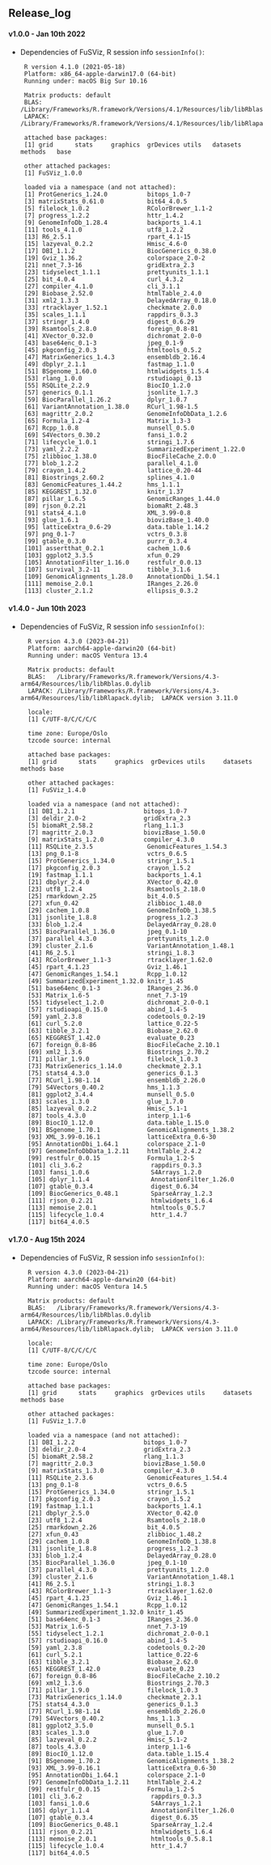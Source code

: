 
## Release_log

#### v1.0.0 - Jan 10th 2022

 * Dependencies of FuSViz, R session info `sessionInfo()`:

		R version 4.1.0 (2021-05-18)
		Platform: x86_64-apple-darwin17.0 (64-bit)
		Running under: macOS Big Sur 10.16

		Matrix products: default
		BLAS: /Library/Frameworks/R.framework/Versions/4.1/Resources/lib/libRblas.dylib
		LAPACK: /Library/Frameworks/R.framework/Versions/4.1/Resources/lib/libRlapack.dylib

		attached base packages:
		[1] grid      stats     graphics  grDevices utils	datasets	methods   base

		other attached packages:
		[1] FuSViz_1.0.0 
	
		loaded via a namespace (and not attached):
		[1] ProtGenerics_1.24.0           bitops_1.0-7               
		[3] matrixStats_0.61.0            bit64_4.0.5                
		[5] filelock_1.0.2                RColorBrewer_1.1-2         
		[7] progress_1.2.2                httr_1.4.2                 
		[9] GenomeInfoDb_1.28.4           backports_1.4.1            
		[11] tools_4.1.0                  utf8_1.2.2                 
		[13] R6_2.5.1                     rpart_4.1-15               
		[15] lazyeval_0.2.2               Hmisc_4.6-0                
		[17] DBI_1.1.2                    BiocGenerics_0.38.0        
		[19] Gviz_1.36.2                  colorspace_2.0-2           
		[21] nnet_7.3-16                  gridExtra_2.3              
		[23] tidyselect_1.1.1             prettyunits_1.1.1          
		[25] bit_4.0.4                    curl_4.3.2                 
		[27] compiler_4.1.0               cli_3.1.1                  
		[29] Biobase_2.52.0               htmlTable_2.4.0            
		[31] xml2_1.3.3                   DelayedArray_0.18.0        
		[33] rtracklayer_1.52.1           checkmate_2.0.0            
		[35] scales_1.1.1                 rappdirs_0.3.3             
		[37] stringr_1.4.0                digest_0.6.29              
		[39] Rsamtools_2.8.0              foreign_0.8-81             
		[41] XVector_0.32.0               dichromat_2.0-0            
		[43] base64enc_0.1-3              jpeg_0.1-9                 
		[45] pkgconfig_2.0.3              htmltools_0.5.2            
		[47] MatrixGenerics_1.4.3         ensembldb_2.16.4           
		[49] dbplyr_2.1.1                 fastmap_1.1.0              
		[51] BSgenome_1.60.0              htmlwidgets_1.5.4          
		[53] rlang_1.0.0                  rstudioapi_0.13            
		[55] RSQLite_2.2.9                BiocIO_1.2.0               
		[57] generics_0.1.1               jsonlite_1.7.3             
		[59] BiocParallel_1.26.2          dplyr_1.0.7                
		[61] VariantAnnotation_1.38.0     RCurl_1.98-1.5             
		[63] magrittr_2.0.2               GenomeInfoDbData_1.2.6     
		[65] Formula_1.2-4                Matrix_1.3-3               
		[67] Rcpp_1.0.8                   munsell_0.5.0              
		[69] S4Vectors_0.30.2             fansi_1.0.2                
		[71] lifecycle_1.0.1              stringi_1.7.6              
		[73] yaml_2.2.2                   SummarizedExperiment_1.22.0
		[75] zlibbioc_1.38.0              BiocFileCache_2.0.0        
		[77] blob_1.2.2                   parallel_4.1.0             
		[79] crayon_1.4.2                 lattice_0.20-44            
		[81] Biostrings_2.60.2            splines_4.1.0              
		[83] GenomicFeatures_1.44.2       hms_1.1.1                  
		[85] KEGGREST_1.32.0              knitr_1.37                 
		[87] pillar_1.6.5                 GenomicRanges_1.44.0       
		[89] rjson_0.2.21                 biomaRt_2.48.3             
		[91] stats4_4.1.0                 XML_3.99-0.8               
		[93] glue_1.6.1                   biovizBase_1.40.0          
		[95] latticeExtra_0.6-29          data.table_1.14.2          
		[97] png_0.1-7                    vctrs_0.3.8                
		[99] gtable_0.3.0                 purrr_0.3.4               
		[101] assertthat_0.2.1            cachem_1.0.6               
		[103] ggplot2_3.3.5               xfun_0.29                  
		[105] AnnotationFilter_1.16.0     restfulr_0.0.13            
		[107] survival_3.2-11             tibble_3.1.6               
		[109] GenomicAlignments_1.28.0    AnnotationDbi_1.54.1       
		[111] memoise_2.0.1               IRanges_2.26.0             
		[113] cluster_2.1.2               ellipsis_0.3.2   

#### v1.4.0 - Jun 10th 2023

* Dependencies of FuSViz, R session info `sessionInfo()`:

		R version 4.3.0 (2023-04-21)
		Platform: aarch64-apple-darwin20 (64-bit)
		Running under: macOS Ventura 13.4

		Matrix products: default
		BLAS:   /Library/Frameworks/R.framework/Versions/4.3-arm64/Resources/lib/libRblas.0.dylib 
		LAPACK: /Library/Frameworks/R.framework/Versions/4.3-arm64/Resources/lib/libRlapack.dylib;  LAPACK version 3.11.0

		locale:
		[1] C/UTF-8/C/C/C/C

		time zone: Europe/Oslo
		tzcode source: internal

		attached base packages:
		[1] grid      stats     graphics  grDevices utils     datasets  methods	base     

		other attached packages:
		[1] FuSViz_1.4.0

		loaded via a namespace (and not attached):
		[1] DBI_1.2.1                   bitops_1.0-7               
		[3] deldir_2.0-2                gridExtra_2.3              
		[5] biomaRt_2.58.2              rlang_1.1.3                
		[7] magrittr_2.0.3              biovizBase_1.50.0          
		[9] matrixStats_1.2.0           compiler_4.3.0             
		[11] RSQLite_2.3.5               GenomicFeatures_1.54.3     
		[13] png_0.1-8                   vctrs_0.6.5                
		[15] ProtGenerics_1.34.0         stringr_1.5.1              
		[17] pkgconfig_2.0.3             crayon_1.5.2               
		[19] fastmap_1.1.1               backports_1.4.1            
		[21] dbplyr_2.4.0                XVector_0.42.0             
		[23] utf8_1.2.4                  Rsamtools_2.18.0           
		[25] rmarkdown_2.25              bit_4.0.5                  
		[27] xfun_0.42                   zlibbioc_1.48.0            
		[29] cachem_1.0.8                GenomeInfoDb_1.38.5        
		[31] jsonlite_1.8.8              progress_1.2.3             
		[33] blob_1.2.4                  DelayedArray_0.28.0        
		[35] BiocParallel_1.36.0         jpeg_0.1-10                
		[37] parallel_4.3.0              prettyunits_1.2.0          
		[39] cluster_2.1.6               VariantAnnotation_1.48.1   
		[41] R6_2.5.1                    stringi_1.8.3              
		[43] RColorBrewer_1.1-3          rtracklayer_1.62.0         
		[45] rpart_4.1.23                Gviz_1.46.1                
		[47] GenomicRanges_1.54.1        Rcpp_1.0.12                
		[49] SummarizedExperiment_1.32.0 knitr_1.45                 
		[51] base64enc_0.1-3             IRanges_2.36.0             
		[53] Matrix_1.6-5                nnet_7.3-19                
		[55] tidyselect_1.2.0            dichromat_2.0-0.1          
		[57] rstudioapi_0.15.0           abind_1.4-5                
		[59] yaml_2.3.8                  codetools_0.2-19           
		[61] curl_5.2.0                  lattice_0.22-5             
		[63] tibble_3.2.1                Biobase_2.62.0             
		[65] KEGGREST_1.42.0             evaluate_0.23              
		[67] foreign_0.8-86              BiocFileCache_2.10.1       
		[69] xml2_1.3.6                  Biostrings_2.70.2          
		[71] pillar_1.9.0                filelock_1.0.3             
		[73] MatrixGenerics_1.14.0       checkmate_2.3.1            
		[75] stats4_4.3.0                generics_0.1.3             
		[77] RCurl_1.98-1.14             ensembldb_2.26.0           
		[79] S4Vectors_0.40.2            hms_1.1.3                  
		[81] ggplot2_3.4.4               munsell_0.5.0              
		[83] scales_1.3.0                glue_1.7.0                 
		[85] lazyeval_0.2.2              Hmisc_5.1-1                
		[87] tools_4.3.0                 interp_1.1-6               
		[89] BiocIO_1.12.0               data.table_1.15.0          
		[91] BSgenome_1.70.1             GenomicAlignments_1.38.2   
		[93] XML_3.99-0.16.1             latticeExtra_0.6-30        
		[95] AnnotationDbi_1.64.1        colorspace_2.1-0           
		[97] GenomeInfoDbData_1.2.11     htmlTable_2.4.2            
		[99] restfulr_0.0.15             Formula_1.2-5              
		[101] cli_3.6.2                   rappdirs_0.3.3             
		[103] fansi_1.0.6                 S4Arrays_1.2.0             
		[105] dplyr_1.1.4                 AnnotationFilter_1.26.0    
		[107] gtable_0.3.4                digest_0.6.34              
		[109] BiocGenerics_0.48.1         SparseArray_1.2.3          
		[111] rjson_0.2.21                htmlwidgets_1.6.4          
		[113] memoise_2.0.1               htmltools_0.5.7            
		[115] lifecycle_1.0.4             httr_1.4.7                 
		[117] bit64_4.0.5    

#### v1.7.0 - Aug 15th 2024

* Dependencies of FuSViz, R session info `sessionInfo()`:

		R version 4.3.0 (2023-04-21)
		Platform: aarch64-apple-darwin20 (64-bit)
		Running under: macOS Ventura 14.5

		Matrix products: default
		BLAS:   /Library/Frameworks/R.framework/Versions/4.3-arm64/Resources/lib/libRblas.0.dylib 
		LAPACK: /Library/Frameworks/R.framework/Versions/4.3-arm64/Resources/lib/libRlapack.dylib;  LAPACK version 3.11.0

		locale:
		[1] C/UTF-8/C/C/C/C

		time zone: Europe/Oslo
		tzcode source: internal

		attached base packages:
		[1] grid      stats     graphics  grDevices utils     datasets  methods	base     

		other attached packages:
		[1] FuSViz_1.7.0

		loaded via a namespace (and not attached):
		[1] DBI_1.2.2                   bitops_1.0-7               
		[3] deldir_2.0-4                gridExtra_2.3              
		[5] biomaRt_2.58.2              rlang_1.1.3                
		[7] magrittr_2.0.3              biovizBase_1.50.0          
		[9] matrixStats_1.3.0           compiler_4.3.0             
		[11] RSQLite_2.3.6               GenomicFeatures_1.54.4     
		[13] png_0.1-8                   vctrs_0.6.5                
		[15] ProtGenerics_1.34.0         stringr_1.5.1              
		[17] pkgconfig_2.0.3             crayon_1.5.2               
		[19] fastmap_1.1.1               backports_1.4.1            
		[21] dbplyr_2.5.0                XVector_0.42.0             
		[23] utf8_1.2.4                  Rsamtools_2.18.0           
		[25] rmarkdown_2.26              bit_4.0.5                  
		[27] xfun_0.43                   zlibbioc_1.48.2            
		[29] cachem_1.0.8                GenomeInfoDb_1.38.8        
		[31] jsonlite_1.8.8              progress_1.2.3             
		[33] blob_1.2.4                  DelayedArray_0.28.0        
		[35] BiocParallel_1.36.0         jpeg_0.1-10                
		[37] parallel_4.3.0              prettyunits_1.2.0          
		[39] cluster_2.1.6               VariantAnnotation_1.48.1   
		[41] R6_2.5.1                    stringi_1.8.3              
		[43] RColorBrewer_1.1-3          rtracklayer_1.62.0         
		[45] rpart_4.1.23                Gviz_1.46.1                
		[47] GenomicRanges_1.54.1        Rcpp_1.0.12                
		[49] SummarizedExperiment_1.32.0 knitr_1.45                 
		[51] base64enc_0.1-3             IRanges_2.36.0             
		[53] Matrix_1.6-5                nnet_7.3-19                
		[55] tidyselect_1.2.1            dichromat_2.0-0.1          
		[57] rstudioapi_0.16.0           abind_1.4-5                
		[59] yaml_2.3.8                  codetools_0.2-20           
		[61] curl_5.2.1                  lattice_0.22-6             
		[63] tibble_3.2.1                Biobase_2.62.0             
		[65] KEGGREST_1.42.0             evaluate_0.23              
		[67] foreign_0.8-86              BiocFileCache_2.10.2       
		[69] xml2_1.3.6                  Biostrings_2.70.3          
		[71] pillar_1.9.0                filelock_1.0.3             
		[73] MatrixGenerics_1.14.0       checkmate_2.3.1            
		[75] stats4_4.3.0                generics_0.1.3             
		[77] RCurl_1.98-1.14             ensembldb_2.26.0           
		[79] S4Vectors_0.40.2            hms_1.1.3                  
		[81] ggplot2_3.5.0               munsell_0.5.1              
		[83] scales_1.3.0                glue_1.7.0                 
		[85] lazyeval_0.2.2              Hmisc_5.1-2                
		[87] tools_4.3.0                 interp_1.1-6               
		[89] BiocIO_1.12.0               data.table_1.15.4          
		[91] BSgenome_1.70.2             GenomicAlignments_1.38.2   
		[93] XML_3.99-0.16.1             latticeExtra_0.6-30        
		[95] AnnotationDbi_1.64.1        colorspace_2.1-0           
		[97] GenomeInfoDbData_1.2.11     htmlTable_2.4.2            
		[99] restfulr_0.0.15             Formula_1.2-5              
		[101] cli_3.6.2                   rappdirs_0.3.3             
		[103] fansi_1.0.6                 S4Arrays_1.2.1             
		[105] dplyr_1.1.4                 AnnotationFilter_1.26.0    
		[107] gtable_0.3.4                digest_0.6.35              
		[109] BiocGenerics_0.48.1         SparseArray_1.2.4          
		[111] rjson_0.2.21                htmlwidgets_1.6.4          
		[113] memoise_2.0.1               htmltools_0.5.8.1            
		[115] lifecycle_1.0.4             httr_1.4.7                 
		[117] bit64_4.0.5
